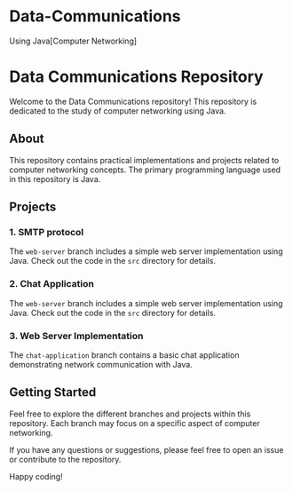 # Data-Communications
Using Java[Computer Networking]

# Data Communications Repository

Welcome to the Data Communications repository! This repository is dedicated to the study of computer networking using Java.

## About

This repository contains practical implementations and projects related to computer networking concepts. The primary programming language used in this repository is Java.

## Projects

### 1. SMTP protocol

The `web-server` branch includes a simple web server implementation using Java. Check out the code in the `src` directory for details.

### 2. Chat Application

The `web-server` branch includes a simple web server implementation using Java. Check out the code in the `src` directory for details.

### 3. Web Server Implementation

The `chat-application` branch contains a basic chat application demonstrating network communication with Java.

## Getting Started

Feel free to explore the different branches and projects within this repository. Each branch may focus on a specific aspect of computer networking.

If you have any questions or suggestions, please feel free to open an issue or contribute to the repository.

Happy coding!


